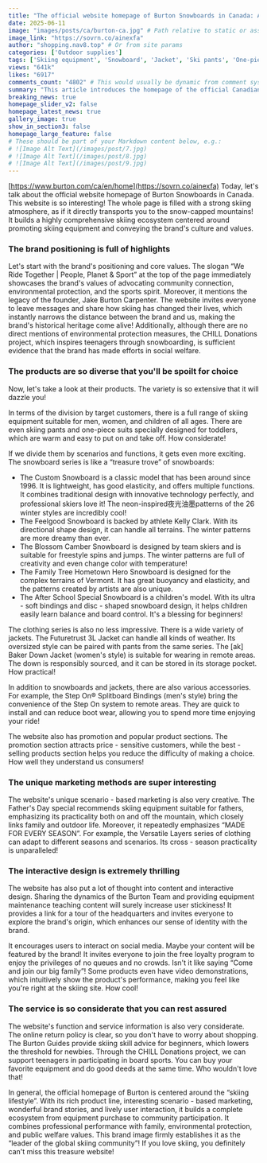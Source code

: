 ```yaml
---
title: "The official website homepage of Burton Snowboards in Canada: A one-stop shopping paradise for ski equipment"
date: 2025-06-11
image: "images/posts/ca/burton-ca.jpg" # Path relative to static or assets
image_link: "https://sovrn.co/ainexfa"
author: "shopping.nav8.top" # Or from site params
categories: ['Outdoor supplies']
tags: ['Skiing equipment', 'Snowboard', 'Jacket', 'Ski pants', 'One-piece suit', 'Snowshoe straps', 'Clothing', 'Accessories', 'Member plan', 'Online store service']
views: "641k"
likes: "6917"
comments_count: "4802" # This would usually be dynamic from comment system
summary: "This article introduces the homepage of the official Canadian website of Burton Snowboards. It has a clear positioning, advocating community connection, environmental protection, and the spirit of sports. The products are rich, covering various groups of people and scenarios. The featured marketing is creative and has sufficient interactive designs. The services are considerate and support public welfare. The website has built a complete skiing ecosystem and is a treasure trove for skiing enthusiasts that should not be missed."
breaking_news: true   
homepage_slider_v2: false  
homepage_latest_news: true  
gallery_image: true  
show_in_section3: false
homepage_large_feature: false
# These should be part of your Markdown content below, e.g.:
# ![Image Alt Text](/images/post/7.jpg)
# ![Image Alt Text](/images/post/8.jpg)
# ![Image Alt Text](/images/post/9.jpg)
---
```

[https://www.burton.com/ca/en/home](https://sovrn.co/ainexfa)
Today, let's talk about the official website homepage of Burton Snowboards in Canada. This website is so interesting! The whole page is filled with a strong skiing atmosphere, as if it directly transports you to the snow-capped mountains! It builds a highly comprehensive skiing ecosystem centered around promoting skiing equipment and conveying the brand's culture and values.

### The brand positioning is full of highlights
Let's start with the brand's positioning and core values. The slogan “We Ride Together | People, Planet & Sport” at the top of the page immediately showcases the brand's values of advocating community connection, environmental protection, and the sports spirit. Moreover, it mentions the legacy of the founder, Jake Burton Carpenter. The website invites everyone to leave messages and share how skiing has changed their lives, which instantly narrows the distance between the brand and us, making the brand's historical heritage come alive! Additionally, although there are no direct mentions of environmental protection measures, the CHILL Donations project, which inspires teenagers through snowboarding, is sufficient evidence that the brand has made efforts in social welfare.

### The products are so diverse that you'll be spoilt for choice
Now, let's take a look at their products. The variety is so extensive that it will dazzle you!

In terms of the division by target customers, there is a full range of skiing equipment suitable for men, women, and children of all ages. There are even skiing pants and one-piece suits specially designed for toddlers, which are warm and easy to put on and take off. How considerate!

If we divide them by scenarios and functions, it gets even more exciting. The snowboard series is like a “treasure trove” of snowboards:
 - The Custom Snowboard is a classic model that has been around since 1996. It is lightweight, has good elasticity, and offers multiple functions. It combines traditional design with innovative technology perfectly, and professional skiers love it! The neon-inspired夜光油墨patterns of the 26 winter styles are incredibly cool!
 - The Feelgood Snowboard is backed by athlete Kelly Clark. With its directional shape design, it can handle all terrains. The winter patterns are more dreamy than ever.
 - The Blossom Camber Snowboard is designed by team skiers and is suitable for freestyle spins and jumps. The winter patterns are full of creativity and even change color with temperature!
 - The Family Tree Hometown Hero Snowboard is designed for the complex terrains of Vermont. It has great buoyancy and elasticity, and the patterns created by artists are also unique.
 - The After School Special Snowboard is a children's model. With its ultra - soft bindings and disc - shaped snowboard design, it helps children easily learn balance and board control. It's a blessing for beginners!

The clothing series is also no less impressive. There is a wide variety of jackets. The Futuretrust 3L Jacket can handle all kinds of weather. Its oversized style can be paired with pants from the same series. The [ak] Baker Down Jacket (women's style) is suitable for wearing in remote areas. The down is responsibly sourced, and it can be stored in its storage pocket. How practical!

In addition to snowboards and jackets, there are also various accessories. For example, the Step On® Splitboard Bindings (men's style) bring the convenience of the Step On system to remote areas. They are quick to install and can reduce boot wear, allowing you to spend more time enjoying your ride!

The website also has promotion and popular product sections. The promotion section attracts price - sensitive customers, while the best - selling products section helps you reduce the difficulty of making a choice. How well they understand us consumers!

### The unique marketing methods are super interesting
The website's unique scenario - based marketing is also very creative. The Father's Day special recommends skiing equipment suitable for fathers, emphasizing its practicality both on and off the mountain, which closely links family and outdoor life. Moreover, it repeatedly emphasizes “MADE FOR EVERY SEASON”. For example, the Versatile Layers series of clothing can adapt to different seasons and scenarios. Its cross - season practicality is unparalleled!

### The interactive design is extremely thrilling
The website has also put a lot of thought into content and interactive design. Sharing the dynamics of the Burton Team and providing equipment maintenance teaching content will surely increase user stickiness! It provides a link for a tour of the headquarters and invites everyone to explore the brand's origin, which enhances our sense of identity with the brand.

It encourages users to interact on social media. Maybe your content will be featured by the brand! It invites everyone to join the free loyalty program to enjoy the privileges of no queues and no crowds. Isn't it like saying “Come and join our big family”! Some products even have video demonstrations, which intuitively show the product's performance, making you feel like you're right at the skiing site. How cool!

### The service is so considerate that you can rest assured
The website's function and service information is also very considerate. The online return policy is clear, so you don't have to worry about shopping. The Burton Guides provide skiing skill advice for beginners, which lowers the threshold for newbies. Through the CHILL Donations project, we can support teenagers in participating in board sports. You can buy your favorite equipment and do good deeds at the same time. Who wouldn't love that!

In general, the official homepage of Burton is centered around the “skiing lifestyle”. With its rich product line, interesting scenario - based marketing, wonderful brand stories, and lively user interaction, it builds a complete ecosystem from equipment purchase to community participation. It combines professional performance with family, environmental protection, and public welfare values. This brand image firmly establishes it as the “leader of the global skiing community”! If you love skiing, you definitely can't miss this treasure website! 

